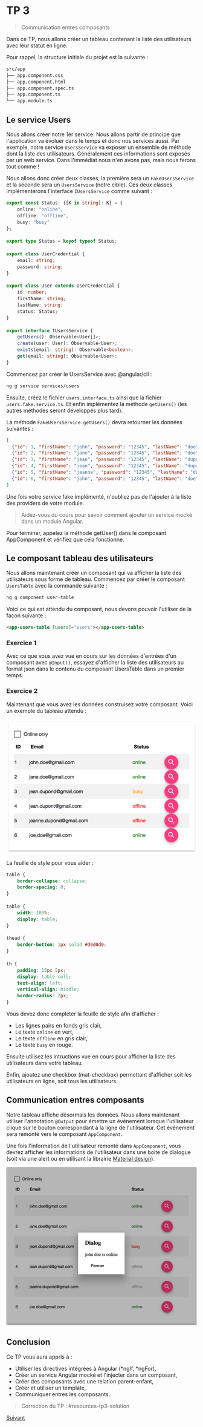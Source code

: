 # TP 3
> Communication entres composants

Dans ce TP, nous allons créer un tableau contenant la liste des utilisateurs 
avec leur statut en ligne. 

Pour rappel, la structure initiale du projet est la suivante :

```bash
src/app
├── app.component.css
├── app.component.html
├── app.component.spec.ts
├── app.component.ts
└── app.module.ts
```

## Le service Users

Nous allons créer notre 1er service. Nous allons partir de principe que l'application va évoluer dans le temps et donc nos services
aussi. Par exemple, notre service `UsersService` va exposer un ensemble de méthode dont la liste des utilisateurs.
Généralement ces informations sont exposés par un web service. Dans l'immédiat nous n'en avons pas, mais nous ferons tout comme !

Nous allons donc créer deux classes, la première sera un `FakeUsersService` et la seconde sera un `UsersService` (notre cible).
Ces deux classes implémenterons l'interface `IUsersService` comme suivant :

```typescript
export const Status: {[K in string]: K} = {
    online: "online",
    offline: "offline",
    busy: "busy"
};

export type Status = keyof typeof Status;

export class UserCredential {
    email: string;
    password: string;
}

export class User extends UserCredential {
    id: number;
    firstName: string;
    lastName: string;
    status: Status;
}

export interface IUsersService {
    getUsers(): Observable<User[]>;
    create(user: User): Observable<User>;
    exists(email: string): Observable<boolean>;
    get(email: string): Observable<User>;
}
```

Commencez par créer le UsersService avec @angular/cli :

```bash
ng g service services/users
```

Ensuite, créez le fichier `users.interface.ts` ainsi que la fichier `users.fake.service.ts`.
Et enfin implémentez la méthode `getUsers()` (les autres méthodes seront développés plus tard).

La méthode `FakeUsersService.getUsers()` devra retourner les données suivantes :

```json
[
  {"id": 1, "firstName": "john", "password": "12345", "lastName": "doe", "email": "john.doe@gmail.com", "status": "online"},
  {"id": 2, "firstName": "jane", "password": "12345", "lastName": "doe", "email": "jane.doe@gmail.com", "status": "online"},
  {"id": 3, "firstName": "jean", "password": "12345", "lastName": "dupond", "email": "jean.dupond@gmail.com", "status": "busy"},
  {"id": 4, "firstName": "jean", "password": "12345", "lastName": "dupont", "email": "jean.dupont@gmail.com", "status": "offline"},
  {"id": 5, "firstName": "jeanne", "password": "12345", "lastName": "dupong", "email": "jeanne.dupond@gmail.com", "status": "offline"},
  {"id": 6, "firstName": "john", "password": "12345", "lastName": "doe", "email": "joe.doe@gmail.com", "status": "online"}
]
```

Une fois votre service fake implémenté, n'oubliez pas de l'ajouter à la liste des providers de votre module. 

> Aidez-vous du cours pour savoir comment ajouter un service mocké dans un module Angular.

Pour terminer, appelez la méthode getUser() dans le composant AppComponent et vérifiez que cela fonctionne.

## Le composant tableau des utilisateurs

Nous allons maintenant créer un composant qui va afficher la liste des utilisateurs sous forme de tableau.
Commencez par créer le composant `UsersTable` avec la commande suivante :

```bash
ng g component user-table
```

Voici ce qui est attendu du composant, nous devons pouvoir l'utiliser de la façon suivante :

```html
<app-users-table [users]="users"></app-users-table>
```
### Exercice 1

Avec ce que vous avez vue en cours sur les données d'entrées d'un composant avec `@Input()`, essayez d'afficher la liste des utilisateurs 
au format json dans le contenu du composant UsersTable dans un premier temps.

### Exercice 2

Maintenant que vous avez les données construisez votre composant. Voici un exemple du tableau attendu :

![max-300](images/users-table.png) 

La feuille de style pour vous aider :
```css
table {
    border-collapse: collapse;
    border-spacing: 0;
}

table {
    width: 100%;
    display: table;
}

thead {
    border-bottom: 1px solid #d0d0d0;
}

th {
    padding: 15px 5px;
    display: table-cell;
    text-align: left;
    vertical-align: middle;
    border-radius: 2px;
}
```

Vous devez donc compléter la feuille de style afin d'afficher :

* Les lignes pairs en fonds gris clair,
* Le texte `online` en vert,
* Le texte `offline` en gris clair,
* Le texte `busy` en rouge.

Ensuite utilisez les intructions vue en cours pour afficher la liste des utilisateurs dans votre tableau.

Enfin, ajoutez une checkbox (mat-checkbox) permettant d'afficher soit les utilisateurs en ligne, 
soit tous les utilisateurs.


## Communication entres composants

Notre tableau affiche désormais les données. Nous allons maintenant utiliser l'annotation `@Output` pour émettre 
un événement lorsque l'utilisateur clique sur le bouton correspondant à la ligne de l'utilisateur.
Cet événement sera remonté vers le composant `AppComponent`.

Une fois l'information de l'utilisateur remonté dans `AppComponent`, vous devrez afficher les informations de l'utilisateur 
dans une boite de dialogue (soit via une alert ou en utilisant la librairie [Material design](https://material.angular.io/components/component/dialog)).

![max-300](images/user-table-and-popin.png) 


## Conclusion

Ce TP vous aura appris à :

* Utiliser les directives intégrées à Angular (*ngIf, *ngFor),
* Créer un service Angular mocké et l'injecter dans un composant,
* Créer des composants avec une relation parent-enfant,
* Créer et utiliser un template,
* Communiquer entres les composants.


> Correction du TP : #resources-tp3-solution


[Suivant](tp4-formulaires-routes.md)

